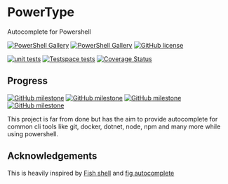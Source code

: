 # PowerType
Autocomplete for Powershell

[![PowerShell Gallery](https://img.shields.io/powershellgallery/v/powertype)](https://www.powershellgallery.com/packages/PowerType)
[![PowerShell Gallery](https://img.shields.io/powershellgallery/dt/PowerType)](https://www.powershellgallery.com/packages/PowerType)
[![GitHub license](https://img.shields.io/badge/license-MIT-blue.svg)](https://github.com/AnderssonPeter/PowerType/blob/main/LICENSE.md)

[![unit tests](https://github.com/AnderssonPeter/PowerType/actions/workflows/test.yml/badge.svg?event=push)](https://github.com/AnderssonPeter/PowerType/actions/workflows/test.yml)
[![Testspace tests](https://img.shields.io/testspace/tests/AnderssonPeter/AnderssonPeter:PowerType/main)](https://anderssonpeter.testspace.com/spaces/156585/result_sets)
[![Coverage Status](https://coveralls.io/repos/github/AnderssonPeter/PowerType/badge.svg)](https://coveralls.io/github/AnderssonPeter/PowerType)

## Progress
[![GitHub milestone](https://img.shields.io/github/milestones/progress/AnderssonPeter/PowerType/1)](https://github.com/AnderssonPeter/PowerType/milestone/1)
[![GitHub milestone](https://img.shields.io/github/milestones/progress/AnderssonPeter/PowerType/2)](https://github.com/AnderssonPeter/PowerType/milestone/2)
[![GitHub milestone](https://img.shields.io/github/milestones/progress/AnderssonPeter/PowerType/3)](https://github.com/AnderssonPeter/PowerType/milestone/3)
[![GitHub milestone](https://img.shields.io/github/milestones/progress/AnderssonPeter/PowerType/4)](https://github.com/AnderssonPeter/PowerType/milestone/4)

This project is far from done but has the aim to provide autocomplete for common cli tools like git, docker, dotnet, node, npm and many more while using powershell. 


## Acknowledgements
This is heavily inspired by [Fish shell](https://fishshell.com/) and [fig autocomplete](https://github.com/withfig/autocomplete)
